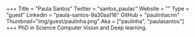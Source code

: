 +++
Title = "Paula Santos"
Twitter = "santos_paulac"
Website = ""
Type = "guest"
Linkedin = "paula-santos-9a30aa116"
GitHub = "paulinhacnn"
Thumbnail="img/guest/paulinha.png"
Aka = ["paulinha", "paulasantos"]
+++
PhD in Science Computer Vision and Deep learning.